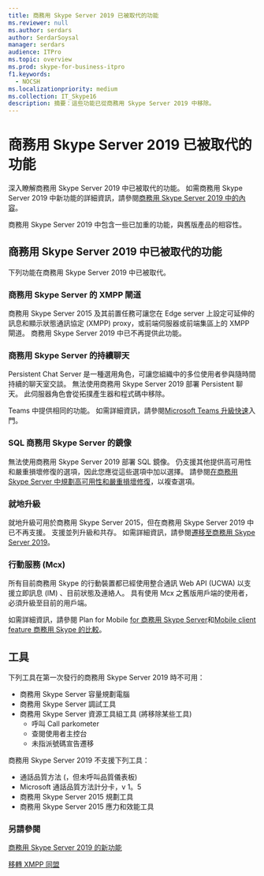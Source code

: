 ```yaml
---
title: 商務用 Skype Server 2019 已被取代的功能
ms.reviewer: null
ms.author: serdars
author: SerdarSoysal
manager: serdars
audience: ITPro
ms.topic: overview
ms.prod: skype-for-business-itpro
f1.keywords:
  - NOCSH
ms.localizationpriority: medium
ms.collection: IT_Skype16
description: 摘要：這些功能已從商務用 Skype Server 2019 中移除。
---
```


# <a name="whats-deprecated-from-skype-for-business-server-2019"></a>商務用 Skype Server 2019 已被取代的功能

深入瞭解商務用 Skype Server 2019 中已被取代的功能。 如需商務用 Skype Server 2019 中新功能的詳細資訊，請參閱[商務用 Skype Server 2019 中的內容](whats-new.md)。

商務用 Skype Server 2019 中包含一些已加重的功能，與舊版產品的相容性。

## <a name="features-deprecated-in-skype-for-business-server-2019"></a>商務用 Skype Server 2019 中已被取代的功能 

下列功能在商務用 Skype Server 2019 中已被取代。

### <a name="xmpp-gateways-for-skype-for-business-server"></a>商務用 Skype Server 的 XMPP 閘道

商務用 Skype Server 2015 及其前置任務可讓您在 Edge server 上設定可延伸的訊息和顯示狀態通訊協定 (XMPP) proxy，或前端伺服器或前端集區上的 XMPP 閘道。 商務用 Skype Server 2019 中已不再提供此功能。

### <a name="persistent-chat-for-skype-for-business-server"></a>商務用 Skype Server 的持續聊天

Persistent Chat Server 是一種選用角色，可讓您組織中的多位使用者參與隨時間持續的聊天室交談。 無法使用商務用 Skype Server 2019 部署 Persistent 聊天。 此伺服器角色會從拓撲產生器和程式碼中移除。 

Teams 中提供相同的功能。 如需詳細資訊，請參閱[Microsoft Teams 升級快速](/microsoftteams/upgrade-start-here)入門。

### <a name="sql-mirroring-for-skype-for-business-server"></a>SQL 商務用 Skype Server 的鏡像

無法使用商務用 Skype Server 2019 部署 SQL 鏡像。 仍支援其他提供高可用性和嚴重損壞修復的選項，因此您應從這些選項中加以選擇。 請參閱[在商務用 Skype Server 中規劃高可用性和嚴重損壞修復](../SfbServer/plan-your-deployment/high-availability-and-disaster-recovery/high-availability-and-disaster-recovery.md)，以複查選項。

### <a name="in-place-upgrades"></a>就地升級 

就地升級可用於商務用 Skype Server 2015，但在商務用 Skype Server 2019 中已不再支援。 支援並列升級和共存。 如需詳細資訊，請參閱[遷移至商務用 Skype Server 2019](migration/migration-to-skype-for-business-server-2019.md)。

### <a name="mobility-service-mcx"></a>行動服務 (Mcx) 

所有目前商務用 Skype 的行動裝置都已經使用整合通訊 Web API (UCWA) 以支援立即訊息 (IM) 、目前狀態及連絡人。 具有使用 Mcx 之舊版用戶端的使用者，必須升級至目前的用戶端。

如需詳細資訊，請參閱 Plan for Mobile [for 商務用 Skype Server](../SfbServer/plan-your-deployment/mobility.md)和[Mobile client feature 商務用 Skype 的比較](../SfbServer/plan-your-deployment/clients-and-devices/mobile-feature-comparison.md)。

## <a name="tools"></a>工具

下列工具在第一次發行的商務用 Skype Server 2019 時不可用：

- 商務用 Skype Server 容量規劃電腦
- 商務用 Skype Server 調試工具
- 商務用 Skype Server 資源工具組工具 (將移除某些工具) 
    - 呼叫 Call parkometer
    - 查閱使用者主控台
    - 未指派號碼宣告遷移

商務用 Skype Server 2019 不支援下列工具：

- 通話品質方法 (，但未呼叫品質儀表板) 
- Microsoft 通話品質方法計分卡，v 1。5
- 商務用 Skype Server 2015 規劃工具
- 商務用 Skype Server 2015 應力和效能工具

### <a name="see-also"></a>另請參閱

[商務用 Skype Server 2019 的新功能](whats-new.md)

[移轉 XMPP 同盟](migration/migrating-xmpp-federation.md)
